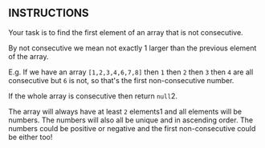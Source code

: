 ## INSTRUCTIONS

Your task is to find the first element of an array that is not consecutive.

By not consecutive we mean not exactly 1 larger than the previous element of the array.

E.g. If we have an array `[1,2,3,4,6,7,8]` then `1` then `2` then `3` then `4` are all consecutive but `6` is not, so that's the first non-consecutive number.

If the whole array is consecutive then return `null`2.

The array will always have at least `2` elements1 and all elements will be numbers. 
The numbers will also all be unique and in ascending order. 
The numbers could be positive or negative and the first non-consecutive could be either too!